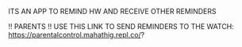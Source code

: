 ITS AN APP TO REMIND HW AND RECEIVE OTHER REMINDERS

!! PARENTS !! USE THIS LINK TO SEND REMINDERS TO THE WATCH: https://parentalcontrol.mahathig.repl.co/?
